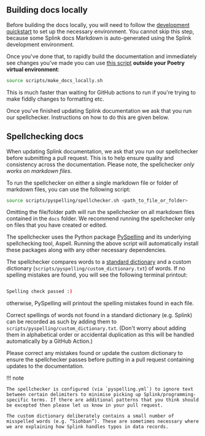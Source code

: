 ## Building docs locally

Before building the docs locally, you will need to follow the [development quickstart](./development_quickstart.md) to set up the necessary environment. You cannot skip this step, because some Splink docs Markdown is auto-generated using the Splink development environment.

Once you've done that,
to rapidly build the documentation and immediately see changes you've made you can use [this script](https://github.com/moj-analytical-services/splink/blob/master/scripts/make_docs_locally.sh)
**outside your Poetry virtual environment**:

```sh
source scripts/make_docs_locally.sh
```

This is much faster than waiting for GitHub actions to run if you're trying to make fiddly changes to formatting etc.

Once you've finished updating Splink documentation we ask that you run our spellchecker. Instructions on how to do this are given below.

## Spellchecking docs

When updating Splink documentation, we ask that you run our spellchecker before submitting a pull request. This is to help ensure quality and consistency across the documentation. Please note, the spellchecker _only works on markdown files_.

To run the spellchecker on either a single markdown file or folder of markdown files, you can use the following script:

```sh
source scripts/pyspelling/spellchecker.sh <path_to_file_or_folder>
```

Omitting the file/folder path will run the spellchecker on all markdown files contained in the `docs` folder. We recommend running the spellchecker only on files that you have created or edited. 

The spellchecker uses the Python package [PySpelling](https://facelessuser.github.io/pyspelling/) and its underlying spellchecking tool, Aspell. Running the above script will automatically install these packages along with any other necessary dependencies.

The spellchecker compares words to a [standard dictionary](https://github.com/LibreOffice/dictionaries/blob/master/en/en_GB.aff) and a custom dictionary (`scripts/pyspelling/custom_dictionary.txt`) of words. If no spelling mistakes are found, you will see the following terminal printout:

```sh

Spelling check passed :)

```

otherwise, PySpelling will printout the spelling mistakes found in each file.

Correct spellings of words not found in a standard dictionary (e.g. Splink) can be recorded as such by adding them to `scripts/pyspelling/custom_dictionary.txt`. (Don't worry about adding them in alphabetical order or accidental duplication as this will be handled automatically by a GitHub Action.)

Please correct any mistakes found or update the custom dictionary to ensure the spellchecker passes before putting in a pull request containing updates to the documentation.

!!! note

    The spellchecker is configured (via `pyspelling.yml`) to ignore text between certain delimiters to minimise picking up Splink/programming-specific terms. If there are additional patterns that you think should be excepted then please let us know in your pull request.

    The custom dictionary deliberately contains a small number of misspelled words (e.g. “Siohban”). These are sometimes necessary where we are explaining how Splink handles typos in data records.



   

 



